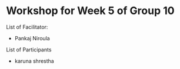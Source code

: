 # Workshop for Week 5 of Group 10

List of Facilitator:
- Pankaj Niroula
  
List of Participants
- karuna shrestha
